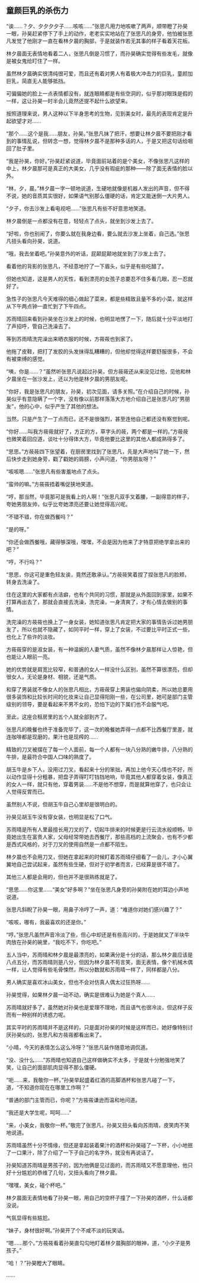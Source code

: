 ## 童颜巨乳的杀伤力

“诶……？夕、夕夕夕夕子……咳咳……”张思凡用力地咳嗽了两声，顺带瞪了孙昊一眼，孙昊赶紧停下了手上的动作，老老实实地站在了张思凡的身旁，他怕被张思凡发觉了他刚才一直在看林夕晨的胸部，于是就装作若无其事的样子看着天花板。

林夕晨面无表情地看着二人，张思凡倒是习惯了，而孙昊确实觉得有些发毛，就像是被女鬼给盯住了一样。

虽然林夕晨确实很清纯很可爱，而且还有着对男人有着极大冲击力的巨乳，童颜加巨乳，简直无人能够抵挡。

可偏偏她的脸上一点表情都没有，就连眼睛都是有些空洞的，似乎那对眼珠是假的一样，这让孙昊一时半会儿竟然还提不起什么欲望来。

按照道理来说，男人这种以下半身思考的生物，见到美女时，最先的表现肯定是升起欲望才对……

“那个……这个是我……朋友，孙昊。”张思凡抹了把汗，想要让林夕晨不要把刚才看到的事情乱说，但转念一想，觉得林夕晨不是那种多话的人，于是又把这句话给咽回了肚子里。

“我是孙昊，你好。”孙昊赶紧说道，毕竟面前站着的是个美女，不像张思凡这样的中上，林夕晨那可是真正的大美女，几乎没有瑕疵的那种——除了面无表情的脸以外。

“林，夕，晨。”林夕晨一字一顿地说道，生硬地就像是机器人发出的声音，但不得不说，她的音质其实很好，如果语气别那么僵硬的话，肯定又能迷倒一大片男人。

“夕子，你去沙发上看电视吧……”张思凡有些不好意思地笑道。

林夕晨倒是一点都没有在意，轻轻点了点头，就坐到沙发上去了。

“好啦，你也别闹了，你要么就在我身边看，要么就去沙发上坐着，自己选。”张思凡扭头看向孙昊，说道。

“哦，我去坐着吧。”孙昊意外的听话，屁颠屁颠地就坐到了沙发上去了。

看着他的背影的张思凡，不经意地拧了一下眉头，似乎是有些吃醋了。

但她也知道，这是男人的天性，看到漂亮的女孩子总要忍不住多看几眼，忍一忍就好了。

急性子的张思凡今天难得的细心做起了菜来，都是些精致且量不多的小菜，就这样从下午两点钟一直忙到了下午四点。

苏雨晴回来看到孙昊坐在沙发上的时候，也明显地愣了一下，随后就十分平淡地打了声招呼，管自己洗澡去了。

等到苏雨晴洗完澡出来晒衣服的时候，方莜莜也到家了。

他拖了皮鞋，把打了发胶的头发抹得乱糟糟的，但他却觉得这样要舒服很多，不会有被束缚的感觉。

“咦，你是……？”虽然听张思凡说起过孙昊，但方莜莜还从来没见过他，见他和林夕晨坐在一张沙发上，还以为他是林夕晨的男朋友呢。

“你好，我是张思凡的朋友，孙昊，初次见面，请多关照。”在介绍自己的时候，孙昊似乎有意隐瞒了一个字，没有像以前那样落落大方地介绍自己是张思凡的“男朋友”，他的心中，似乎产生了其他的想法。

当然，只是产生了一丁点而已，还不是很强烈，甚至连他自己都还没有察觉到呢。

“你好……叫我方莜莜就好了，方正的方，草字头的莜，两个都是一样的。”方莜莜也微笑着回应道，谈吐十分得体大方，毕竟他要比这里的其他人都成熟得多了。

“思思。”方莜莜四下张望着，在厨房里找到了张思凡，先是大声地叫了她一下，然后快步走到她身旁，戳了戳她的肩膀，小声问道，“你男朋友呀？”

“咳咳嗯……”张思凡有些害羞地点了点头。

“蛮帅的嘛。”方莜莜捂着嘴促狭地笑道。

“哼，那当然，毕竟那可是我看上的人啊！”张思凡双手叉着腰，一副得意的样子，夸她男朋友帅，似乎比夸她漂亮还要让她觉得高兴呢。

“不错不错，你在做西餐吗？”

“是的呀。”

“你还会做西餐哦，藏得够深哦，嘿嘿，不会是因为他来了才特意把绝学拿出来的吧？”

“哼，不行吗？”

“思思，你这可是重色轻友诶，竟然还敢承认。”方莜莜笑着捏了捏张思凡的脸颊，转身去洗澡了。

住在这里的大家都有点洁癖，也有个共同的习惯，那就是从外面回到家里，如果不打算再出去了，那就会直接去洗澡，洗完澡，一身清爽了，才有心情去做别的事情。

洗完澡的方莜莜也换上了一身女装，她知道张思凡肯定把大家的事情告诉过她男朋友了，所以也就不隐藏了，如同平时一样，穿上了女装，不过要比平时正式一些，也化上了些许的淡妆。

方莜莜穿的是淑女装，有一种温婉的人妻气质，虽然不像林夕晨那样让人惊艳，但也能让人眼前一亮。

她的优势就是肩宽比较窄，和普通的女人一样没什么区别，虽然不算很漂亮，但却很女人，无论是身材、相貌，还是气质。

和穿了男装就不像女人的张思凡相比，方莜莜穿上男装也偏向阴柔，所以她总要用很多装饰和比较长时间的化妆来让自己显得阳刚一些，在公司里，她可是部门主管级别的领导，要是看起来不男不女的，恐怕下边的下属们也不会服气吧。

至此，这座合租房里的五个人就全部到齐了。

张思凡的晚餐也终于准备完毕了，这一次的晚餐她弄得一点都不比西餐厅里差，就连咖啡都是现磨的，果汁也是现榨的……

精致的刀叉被摆在了每一个人面前，每一个人都有一块八分熟的嫩牛排，八分熟的牛排，是最符合中国人口味的熟度了。

胡玉牛是乡下人，没用过刀叉，看起来十分的笨拙，再加上他今天心情也不好，所以动作显得十分粗暴，把盘子弄得叮叮铛铛地响，毕竟其他人都穿着女装，像真正的女人一样，就只有他，穿着男装……不是他不想穿，而是就算他穿了，也只会让人觉得反胃而已。

虽然别人不说，但胡玉牛自己心里却是很明白的。

孙昊见胡玉牛没有穿女装，也明显是松了口气。

苏雨晴是所有人里最擅长用刀叉的了，切起牛排来的时候更是行云流水般顺畅，毕竟她出生在富贵人家，父母经常带她去西餐厅，那些高档的上流聚会，也有不少都是西式风格的，对于刀叉的使用自然是一点都不陌生。

林夕晨也不会用刀叉，但她在拿起来的时候盯着苏雨晴仔细看了一会儿，才小心翼翼地自己尝试起来，虽然有些生硬，但对于初学者而言，已经算是很不错了。

其他三人都是会用的，但也并不是很熟练就是了。

“思思……你这里……“美女”好多啊？”坐在张思凡身旁的孙昊附在她的耳边小声地说道。

张思凡斜睨了孙昊一眼，用鼻子冷哼了一声，道：“难道你对她们感兴趣了？”

“咳咳，哪有，我最喜欢的还是你。”

“哼。”张思凡虽然声音冷淡了些，但心中却还是有些高兴的，于是她就叉了半块牛肉放在孙昊的碗里，“我吃不下，你吃吧。”

五人当中，苏雨晴和林夕晨是最漂亮的，如果满分是十分的话，那么林夕晨应该是八点五分，而苏雨晴则是八分，但因为林夕晨不苟言笑，面无表情，像个机械木偶一样，让人觉得有些毛骨悚然，所以分数就和苏雨晴一样了，同样都是八分。

男人确实是喜欢冰山美女，但也不会对仿真人偶太过狂热呀……

孙昊觉得，如果林夕晨一动不动，确实是很难认为她是个真人……

苏雨晴就好多了，虽然她对孙昊也是爱理不理地，而且语气也很冷淡，但这样子反而有一种别样的诱惑力呢。

其实平时的苏雨晴并不是这样的，只是面对孙昊的时候是这样而已，她好像特别讨厌孙昊似的，张思凡和方莜莜都看出来了。

“小晴，今天的表情怎么这么冷呀？”张思凡装作随意地调侃道。

“没、没什么……”苏雨晴也知道自己这样做确实不太多，于是就十分勉强地笑了笑，让自己的面部肌肉显得不那么僵硬。

“呃……来，我敬你一杯。”孙昊举起盛着红酒的高脚酒杯和张思凡碰了一下，道，“不知道你现在在哪里工作啊？”

“普通的部门主管而已，你呢？”方莜莜谦逊而温和地问道。

“我还是大学生呢，呵呵……”

“来，小美女，我敬你一杯。”敬完了张思凡，孙昊又扭头看向苏雨晴，皮笑肉不笑地说道。

苏雨晴虽然十分不情缘，但还是拿起装着果汁的酒杯和孙昊碰了一下杯，小小地抿了一口果汁，除了介绍了一下子自己的名字外，就没有再说话了。

孙昊知道苏雨晴是男孩子的，因为他俩是见过面的，而苏雨晴又不愿意理他，他只好十分尴尬的恭维了几句，又扭头看向了林夕晨。

“嘿嘿，美女，碰个杯吧。”

林夕晨面无表情地看了孙昊一眼，用自己的空杯子撞了一下孙昊的酒杯，什么话都没说。

气氛显得有些尴尬。

“妹子，身材很好啊。”孙昊开了个不咸不淡的玩笑话。

“嗯……那个。”方莜莜看着孙昊直勾勾地盯着林夕晨胸部的眼神，道，“小夕子是男孩子。”

“哈！？”孙昊瞪大了眼睛。

……
